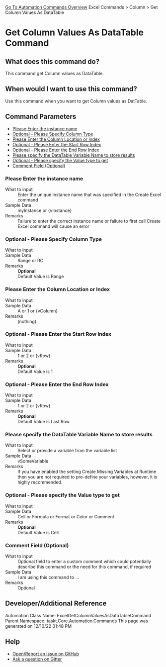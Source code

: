 <!--TITLE: Get Column Values As DataTable Command -->
<!-- SUBTITLE: a command in the Excel Commands group. -->
[Go To Automation Commands Overview](/automation-commands.md)
Excel Commands &gt; Column &gt; Get Column Values As DataTable


# Get Column Values As DataTable Command


## What does this command do?
This command get Column values as DataTable.


## When would I want to use this command?
Use this command when you want to get Column values as DatTable.


## Command Parameters
- [Please Enter the instance name](#param_0)
- [Optional - Please Specify Column Type](#param_1)
- [Please Enter the Column Location or Index](#param_2)
- [Optional - Please Enter the Start Row Index](#param_3)
- [Optional - Please Enter the End Row Index](#param_4)
- [Please specify the DataTable Variable Name to store results](#param_5)
- [Optional - Please specify the Value type to get](#param_6)
- [Comment Field (Optional)](#param_7)


<a id="param_0"></a>
### Please Enter the instance name


<dl>
<dt>What to input</dt><dd>Enter the unique instance name that was specified in the Create Excel command</dd>
<dt>Sample Data</dt><dd>myInstance or {vInstance}</dd>
<dt>Remarks</dt><dd>Failure to enter the correct instance name or failure to first call Create Excel command will cause an error</dd>
</dl>




<a id="param_1"></a>
### Optional - Please Specify Column Type


<dl>
<dt>What to input</dt><dd></dd>
<dt>Sample Data</dt><dd>Range or RC</dd>
<dt>Remarks</dt><dd><b>Optional</b><br>Default Value is Range</dd>
</dl>




<a id="param_2"></a>
### Please Enter the Column Location or Index


<dl>
<dt>What to input</dt><dd></dd>
<dt>Sample Data</dt><dd>A or 1 or {vColumn}</dd>
<dt>Remarks</dt><dd>(nothing)</dd>
</dl>




<a id="param_3"></a>
### Optional - Please Enter the Start Row Index


<dl>
<dt>What to input</dt><dd></dd>
<dt>Sample Data</dt><dd>1 or 2 or {vRow}</dd>
<dt>Remarks</dt><dd><b>Optional</b><br>Default Value is 1</dd>
</dl>




<a id="param_4"></a>
### Optional - Please Enter the End Row Index


<dl>
<dt>What to input</dt><dd></dd>
<dt>Sample Data</dt><dd>1 or 2 or {vRow}</dd>
<dt>Remarks</dt><dd><b>Optional</b><br>Default Value is Last Row</dd>
</dl>




<a id="param_5"></a>
### Please specify the DataTable Variable Name to store results


<dl>
<dt>What to input</dt><dd>Select or provide a variable from the variable list</dd>
<dt>Sample Data</dt><dd>vSomeVariable</dd>
<dt>Remarks</dt><dd>If you have enabled the setting Create Missing Variables at Runtime then you are not required to pre-define your variables, however, it is highly recommended.</dd>
</dl>




<a id="param_6"></a>
### Optional - Please specify the Value type to get


<dl>
<dt>What to input</dt><dd></dd>
<dt>Sample Data</dt><dd>Cell or Formula or Format or Color or Comment</dd>
<dt>Remarks</dt><dd><b>Optional</b><br>Default Value is Cell</dd>
</dl>




<a id="param_7"></a>
### Comment Field (Optional)


<dl>
<dt>What to input</dt><dd>Optional field to enter a custom comment which could potentially describe this command or the need for this command, if required</dd>
<dt>Sample Data</dt><dd>I am using this command to ...</dd>
<dt>Remarks</dt><dd>Optional</dd>
</dl>




## Developer/Additional Reference
Automation Class Name: ExcelGetColumnValuesAsDataTableCommand
Parent Namespace: taskt.Core.Automation.Commands
This page was generated on 12/10/22 01:48 PM


## Help
- [Open/Report an issue on GitHub](https://github.com/rcktrncn/taskt/issues/new)
- [Ask a question on Gitter](https://gitter.im/taskt-rpa/Lobby)
